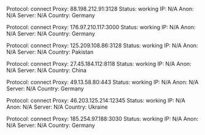 Protocol: connect
Proxy: 88.198.212.91:3128
Status: working
IP: N/A
Anon: N/A
Server: N/A
Country: Germany

Protocol: connect
Proxy: 176.97.210.117:3000
Status: working
IP: N/A
Anon: N/A
Server: N/A
Country: Germany

Protocol: connect
Proxy: 125.209.108.86:3128
Status: working
IP: N/A
Anon: N/A
Server: N/A
Country: Pakistan

Protocol: connect
Proxy: 27.45.184.112:8118
Status: working
IP: N/A
Anon: N/A
Server: N/A
Country: China

Protocol: connect
Proxy: 49.13.58.80:443
Status: working
IP: N/A
Anon: N/A
Server: N/A
Country: Germany

Protocol: connect
Proxy: 46.203.125.214:12345
Status: working
IP: N/A
Anon: N/A
Server: N/A
Country: Ukraine

Protocol: connect
Proxy: 185.254.97.188:3030
Status: working
IP: N/A
Anon: N/A
Server: N/A
Country: Germany

